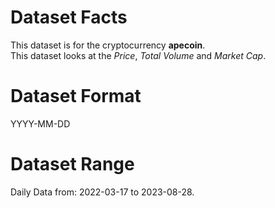# Dataset Facts

This dataset is for the cryptocurrency **apecoin**.    
This dataset looks at the _Price_, _Total Volume_ and _Market Cap_.       

# Dataset Format  

YYYY-MM-DD    

# Dataset Range    

Daily Data from: 2022-03-17 to 2023-08-28.    
 
 